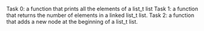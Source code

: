 Task 0: a function that prints all the elements of a list_t list
Task 1: a function that returns the number of elements in a linked list_t list.
Task 2: a function that adds a new node at the beginning of a list_t list.
